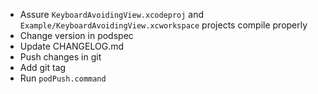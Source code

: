 - Assure `KeyboardAvoidingView.xcodeproj` and `Example/KeyboardAvoidingView.xcworkspace` projects compile properly
- Change version in podspec
- Update CHANGELOG.md
- Push changes in git
- Add git tag
- Run `podPush.command`

